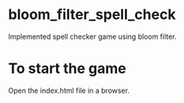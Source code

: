 # bloom_filter_spell_check
Implemented spell checker game using bloom filter.

# To start the game
Open the index.html file in a browser. 
